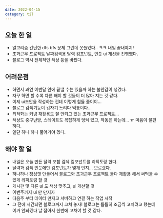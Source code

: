 ```yaml
---
date: 2022-04-15
category: til
---
```


## 오늘 한 일

- 알고리즘 간단한 dfs bfs 문제 그런데 못풀었다.. ㅋㅋ 내일 끝내야지!
- 초과근무 프로젝트 날짜검색용 달력 컴포넌트, 인풋 ui 개선을 진행했다.
- 블로그 역시 전체적인 색상 등을 바꿨다.

## 어려운점

- 하면서 과연 이번달 안에 끝낼 수는 있을까 하는 불안감이 생겼다.
- 자꾸 하면 할 수록 다른 해야 할 것들이 더 많아 지는 것 같다.
- 이제 ui초안을 작성하는 건데 이렇게 힘들 줄이야...
- 블로그 검색기능이 갑자기 느리다 먹통이다...
- 최적화는 커녕 재활용도 잘 안되고 있는 초과근무 프로젝트...
- 색상도 중구난방, 스테이트도 복잡하게 엉켜 있고, 작동은 하는데... ㅠ 마음이 불편하다.
- 일단 하나 하나 풀어가야 겠다.

## 해야 할 일

- 내일은 오늘 만든 달력 포함 검색 컴포넌트를 리팩토링 한다.
- 달력과 검색 인풋에만 컴포넌트가 몇개 인지... 모르겠다.
- 하나하나 정성껏 만들어서 블로그와 초과근무 프로젝트 둘다 재활용 해서 써먹을 수 있게 리팩토링 할 것
- 게시판 및 다른 ui 도 색상 맞추고, ui 개선할 것
- 이번주까지 ui 만 만지자
- 다음주 부터 데이터 만지고 서버하고 연결 하는 작업 시작
- 그 전에 시간되면 블로그까지 고쳐 놓자! 블로그는 틈틈히 조금씩 고치려고 했는데 이거 안되겠다 날 잡아서 한번에 고쳐야 할 것 같다.

